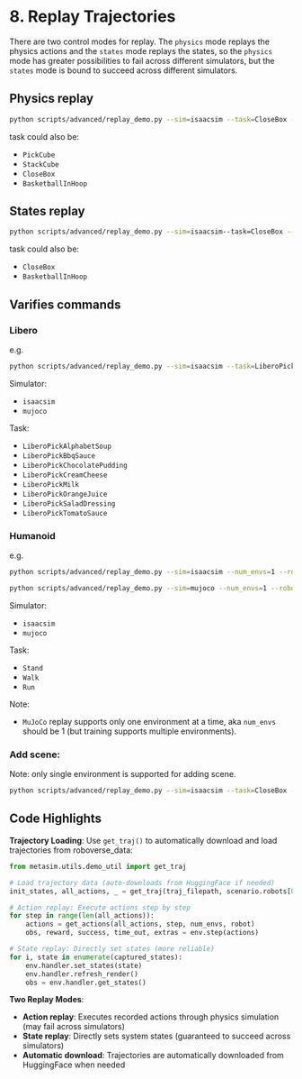 # 8. Replay Trajectories

There are two control modes for replay. The `physics` mode replays the physics actions and the `states` mode replays the states, so the `physics` mode has greater possibilities to fail across different simulators, but the `states` mode is bound to succeed across different simulators.

## Physics replay

```bash
python scripts/advanced/replay_demo.py --sim=isaacsim --task=CloseBox --num_envs 4
```

task could also be:
- `PickCube`
- `StackCube`
- `CloseBox`
- `BasketballInHoop`

## States replay

```bash
python scripts/advanced/replay_demo.py --sim=isaacsim--task=CloseBox --num_envs 4 --object-states
```
task could also be:
- `CloseBox`
- `BasketballInHoop`

## Varifies commands

### Libero

e.g.

```bash
python scripts/advanced/replay_demo.py --sim=isaacsim --task=LiberoPickButter
```

Simulator:
- `isaacsim`
- `mujoco`

Task:
- `LiberoPickAlphabetSoup`
- `LiberoPickBbqSauce`
- `LiberoPickChocolatePudding`
- `LiberoPickCreamCheese`
- `LiberoPickMilk`
- `LiberoPickOrangeJuice`
- `LiberoPickSaladDressing`
- `LiberoPickTomatoSauce`

### Humanoid

e.g.

```bash
python scripts/advanced/replay_demo.py --sim=isaacsim --num_envs=1 --robot=h1 --task=Stand --object-states
```

```bash
python scripts/advanced/replay_demo.py --sim=mujoco --num_envs=1 --robot=h1 --task=Stand --object-states
```

Simulator:
- `isaacsim`
- `mujoco`

Task:
- `Stand`
- `Walk`
- `Run`

Note:
- `MuJoCo` replay supports only one environment at a time, aka `num_envs` should be 1 (but training supports multiple environments).

### Add scene:
Note: only single environment is supported for adding scene.
```bash
python scripts/advanced/replay_demo.py --sim=isaacsim --task=CloseBox --num_envs 1 --scene=tapwater_scene_131
```

## Code Highlights

**Trajectory Loading**: Use `get_traj()` to automatically download and load trajectories from roboverse_data:
```python
from metasim.utils.demo_util import get_traj

# Load trajectory data (auto-downloads from HuggingFace if needed)
init_states, all_actions, _ = get_traj(traj_filepath, scenario.robots[0], env.handler)

# Action replay: Execute actions step by step
for step in range(len(all_actions)):
    actions = get_actions(all_actions, step, num_envs, robot)
    obs, reward, success, time_out, extras = env.step(actions)

# State replay: Directly set states (more reliable)
for i, state in enumerate(captured_states):
    env.handler.set_states(state)
    env.handler.refresh_render()
    obs = env.handler.get_states()
```

**Two Replay Modes**:
- **Action replay**: Executes recorded actions through physics simulation (may fail across simulators)
- **State replay**: Directly sets system states (guaranteed to succeed across simulators)
- **Automatic download**: Trajectories are automatically downloaded from HuggingFace when needed
